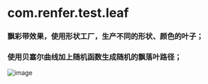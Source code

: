 # com.renfer.test.leaf
### 飘彩带效果，使用形状工厂，生产不同的形状、颜色的叶子；
### 使用贝塞尔曲线加上随机函数生成随机的飘落叶路径；
![image](https://github.com/renferliu/com.renfer.test.leaf/edit/master/20180607_223244.gif )   


